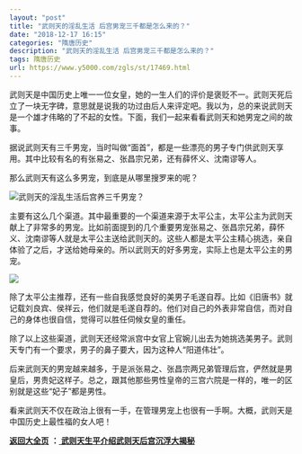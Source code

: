 ```yaml
---
layout: "post"
title: "武则天的淫乱生活 后宫男宠三千都是怎么来的？"
date: "2018-12-17 16:15"
categories: "隋唐历史"
description: "武则天的淫乱生活 后宫男宠三千都是怎么来的？"
tags: 隋唐历史
url: https://www.y5000.com/zgls/st/17469.html
---
```






武则天是中国历史上唯一一位女皇，她的一生人们的评价是褒贬不一。武则天死后立了一块无字碑，意思就是说我的功过由后人来评定吧。我以为，总的来说武则天是一个雄才伟略的了不起的女性。下面，我们一起来看看武则天和她男宠之间的故事。

据说武则天有三千男宠，当时叫做“面首”，都是一些漂亮的男子专门供武则天享用。其中比较有名的有张易之、张昌宗兄弟，还有薛怀义、沈南谬等人。

那么武则天有这么多男宠，到底是从哪里搜罗来的呢？

![武则天的淫乱生活后宫养三千男宠？](/uploads/allimg/170320/6-1F320101IDQ.JPG)

主要有这么几个渠道。其中最重要的一个渠道来源于太平公主，太平公主为武则天献上了非常多的男宠。比如前面提到的几个重要男宠张易之、张昌宗兄弟，薛怀义、沈南谬等人就是太平公主送给武则天的。这些人都是太平公主精心挑选，亲自体验了之后，才送给她母亲的。所以武则天的好多男宠，实际上也是太平公主的男宠。

![](https://img.y5000.com/uploads/allimg/170320/101K342a-0.jpg)

除了太平公主推荐，还有一些自我感觉良好的美男子毛遂自荐。比如《旧唐书》就记载刘良宾、侯祥云，他们就是毛遂自荐的。他们对自己的外表非常自信，而对自己的身体也很自信，觉得可以胜任伺候女皇的重任。

除了以上这些渠道，武则天还经常派宫中女官上官婉儿出去为她挑选美男子。武则天专门有一个要求，男子的鼻子要大，因为这种人“阳道伟壮”。

后来武则天的男宠越来越多，于是派张易之、张昌宗两兄弟管理后宫，俨然就是男皇后，男贵妃这样子。总之，跟其他那些男性皇帝的三宫六院是一样的，唯一的区别就是这些“妃子”都是男性。

看来武则天不仅在政治上很有一手，在管理男宠上也很有一手啊。大概，武则天是中国历史上最性福的女人吧！

**[返回大全页](https://www.y5000.com/zgls/st/18071.html)** **：**[
**武则天生平介绍武则天后宫沉浮大揭秘**](https://www.y5000.com/zgls/st/18071.html)
